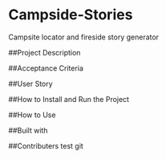# Campside-Stories
Campsite locator and fireside story generator


##Project Description
 
 
 ##Acceptance Criteria
 

##User Story
 
 
 ##How to Install and Run the Project
 
 
 ##How to Use 
 
 
 ##Built with
 
 
 ##Contributers
  test git